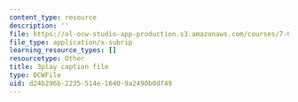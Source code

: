 ```yaml
---
content_type: resource
description: ''
file: https://ol-ocw-studio-app-production.s3.amazonaws.com/courses/7-016-introductory-biology-fall-2018/d24b296b2235514e16409a2490b0df49_CALYA11terw.srt
file_type: application/x-subrip
learning_resource_types: []
resourcetype: Other
title: 3play caption file
type: OCWFile
uid: d24b296b-2235-514e-1640-9a2490b0df49
---
```

